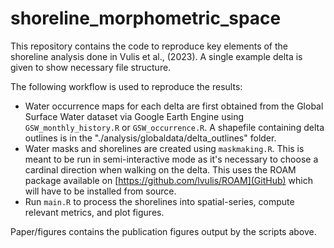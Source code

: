 # shoreline_morphometric_space
This repository contains the code to reproduce key elements of the shoreline analysis done in Vulis et al., (2023). A single example delta is given to show necessary file structure.

The following workflow is used to reproduce the results:
- Water occurrence maps for each delta are first obtained from the Global Surface Water dataset via Google Earth Engine using `GSW_monthly_history.R` or `GSW_occurrence.R`. A shapefile containing delta outlines is in the "./analysis/globaldata/delta_outlines" folder.
- Water masks and shorelines are created using `maskmaking.R`. This is meant to be run in semi-interactive mode as it's necessary to choose a cardinal direction when walking on the delta. This uses the ROAM package available on [https://github.com/lvulis/ROAM](GitHub) which will have to be installed from source.
- Run `main.R` to process the shorelines into spatial-series, compute relevant metrics, and plot figures. 

Paper/figures contains the publication figures output by the scripts above.